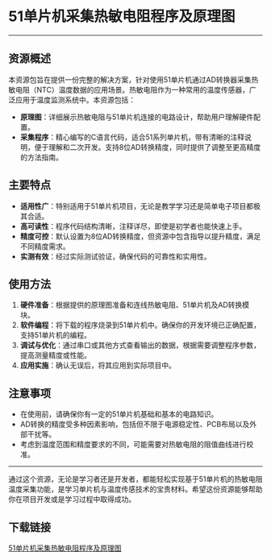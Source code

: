 # 51单片机采集热敏电阻程序及原理图

---

## 资源概述

本资源包旨在提供一份完整的解决方案，针对使用51单片机通过AD转换器采集热敏电阻（NTC）温度数据的应用场景。热敏电阻作为一种常用的温度传感器，广泛应用于温度监测系统中。本资源包括：

- **原理图**：详细展示热敏电阻与51单片机连接的电路设计，帮助用户理解硬件配置。
- **采集程序**：精心编写的C语言代码，适合51系列单片机，带有清晰的注释说明，便于理解和二次开发。支持8位AD转换精度，同时提供了调整至更高精度的方法指南。

## 主要特点

- **适用性广**：特别适用于51单片机项目，无论是教学学习还是简单电子项目都极其合适。
- **高可读性**：程序代码结构清晰，注释详尽，即使是初学者也能快速上手。
- **精度可控**：默认设置为8位AD转换精度，但资源中包含指导以提升精度，满足不同精度需求。
- **实测有效**：经过实际测试验证，确保代码的可靠性和实用性。

## 使用方法

1. **硬件准备**：根据提供的原理图准备和连线热敏电阻、51单片机及AD转换模块。
2. **软件编程**：将下载的程序烧录到51单片机中。确保你的开发环境已正确配置，支持51单片机的编程。
3. **调试与优化**：通过串口或其他方式查看输出的数据，根据需要调整程序参数，提高测量精度或性能。
4. **应用实施**：确认无误后，将其应用到实际项目中。

## 注意事项

- 在使用前，请确保你有一定的51单片机基础和基本的电路知识。
- AD转换的精度受多种因素影响，包括但不限于电源稳定性、PCB布局以及外部干扰等。
- 考虑到温度范围和精度要求的不同，可能需要对热敏电阻的阻值曲线进行校准。

---

通过这个资源，无论是学习者还是开发者，都能轻松实现基于51单片机的热敏电阻温度采集功能，是学习单片机与温度传感技术的宝贵材料。希望这份资源能够帮助你在项目开发或是学习过程中取得成功。

## 下载链接

[51单片机采集热敏电阻程序及原理图](https://pan.quark.cn/s/f7eecac7797a)